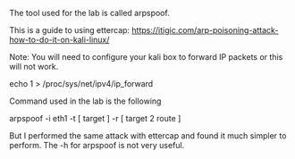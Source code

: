 The tool used for the lab is called arpspoof.

This is a guide to using ettercap: https://itigic.com/arp-poisoning-attack-how-to-do-it-on-kali-linux/

Note: You will need to configure your kali box to forward IP packets or this will not work.

echo 1 > /proc/sys/net/ipv4/ip_forward

Command used in the lab is the following

arpspoof -i eth1 -t [ target ] -r [ target 2 route ] 

But I performed the same attack with ettercap and found it much simpler to perform. The -h for arpspoof is not very useful.

